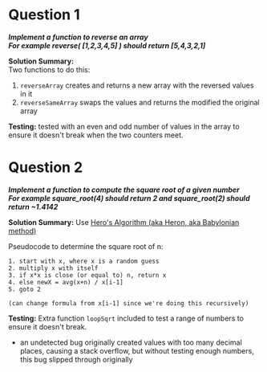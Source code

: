 # Question 1
**_Implement a function to reverse an array_**   
**_For example reverse( [1,2,3,4,5] ) should return [5,4,3,2,1]_**

**Solution Summary:**  
Two functions to do this:
  1. `reverseArray` creates and returns a new array with the reversed values in it
  2. `reverseSameArray` swaps the values and returns the modified the original array  

**Testing:** tested with an even and odd number of values in the array to ensure it doesn't break when the two counters meet.

# Question 2
**_Implement a function to compute the square root of a given number_**  
**_For example square_root(4) should return 2 and square_root(2) should return ~1.4142_**

**Solution Summary:** Use [Hero's Algorithm (aka Heron, aka Babylonian method)](https://en.wikipedia.org/wiki/Methods_of_computing_square_roots#Babylonian_method)

Pseudocode to determine the square root of n:
```
1. start with x, where x is a random guess
2. multiply x with itself
3. if x*x is close (or equal to) n, return x
4. else newX = avg(x+n) / x[i-1]
5. goto 2

(can change formula from x[i-1] since we're doing this recursively)
```

**Testing:** Extra function `loopSqrt` included to test a range of numbers to ensure it doesn't break.
- an undetected bug originally created values with too many decimal places, causing a stack overflow, but without testing enough numbers, this bug slipped through originally